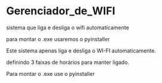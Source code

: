 # Gerenciador_de_WIFI
sistema que liga e desliga o wifi automaticamente


para montar o .exe usaremos o pyinstaller


Este sistema apenas liga e desliga o WI-FI automaticamente.

definindo 3 faixas de horários para manter ligado.




Para montar o .exe use o pyinstaller
